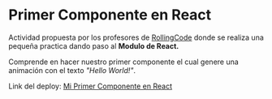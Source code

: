 # Primer Componente en React

Actividad propuesta por los profesores de [RollingCode]() donde se realiza una pequeña practica dando paso al **Modulo de React.**

Comprende en hacer nuestro primer componente el cual genere una animación con el texto _"Hello World!"_.

Link del deploy: [Mi Primer Componente en React]()
